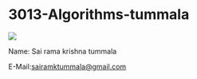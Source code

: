 # 3013-Algorithms-tummala
![](https://user-images.githubusercontent.com/34177350/35081986-e52dbc8c-fbdc-11e7-9742-6b52de57268d.png)


Name: Sai rama krishna tummala

E-Mail:sairamktummala@gmail.com
